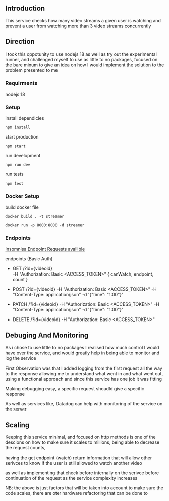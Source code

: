 ## Introduction
This service checks how many video streams a given user is watching and prevent a user from watching more than 3 video streams concurrently 
 
## Direction
I took this oppotunity to use nodejs 18 as well as try out the experimental runner, and challenged myself to use as little to no packages, focused on the bare minum to give an idea on how I would implement the solution to the problem presented to me 


### Requirments
 nodejs 18 

### Setup 

install dependicies
```
npm install
```

start production
```
npm start
```
run development 
```
npm run dev
```
run tests
```
npm test
```

### Docker Setup

build docker file 

```
docker build . -t streamer
```
 
```
docker run -p 8000:8000 -d streamer
```


### Endpoints
[Insomnisa Endpoint Requests availible](endpoints.json)

endpoints (Basic Auth) 
- GET /?id={videoid}  
-H "Authorization: Basic <ACCESS_TOKEN>"
{
    canWatch,
    endpoint,
    count
}

- POST /?id={videoid}
-H "Authorization: Basic <ACCESS_TOKEN>"
-H "Content-Type: application/json"
-d '{"time": "1:00"}'  

- PATCH /?id={videoid} 
-H "Authorization: Basic <ACCESS_TOKEN>"
-H "Content-Type: application/json"
-d '{"time": "1:00"}'  

- DELETE /?id={videoid}
-H "Authorization: Basic <ACCESS_TOKEN>"



## Debuging And Monitoring 
As i chose to use little to no packages I realised how much control I would have over the service, and would greatly help in being able to monitor and log the service 

First Observation was that I added logging from the first request all the way to the response allowing me to understand what went in and what went out, using a functional approach and since this service has one job it was fitting

Making debugging easy, a specific request shoudld give a specific response

As well as services like, Datadog can help with monitoring of the service on the server

## Scaling
Keeping this service minimal, and focused on http methods is one of the descions on how to make sure it scales to millions, being able to decrease the request counts, 

having the get endpoint (watch) return information that will allow other serivces to know if the user is still allowed to watch another video

as well as implementing that check before internally on the serivce before continuation of the request as the service complexity increases

NB: the above is just factors that will be taken into account to make sure the code scales, there are oter hardware refactoring that can be done to 